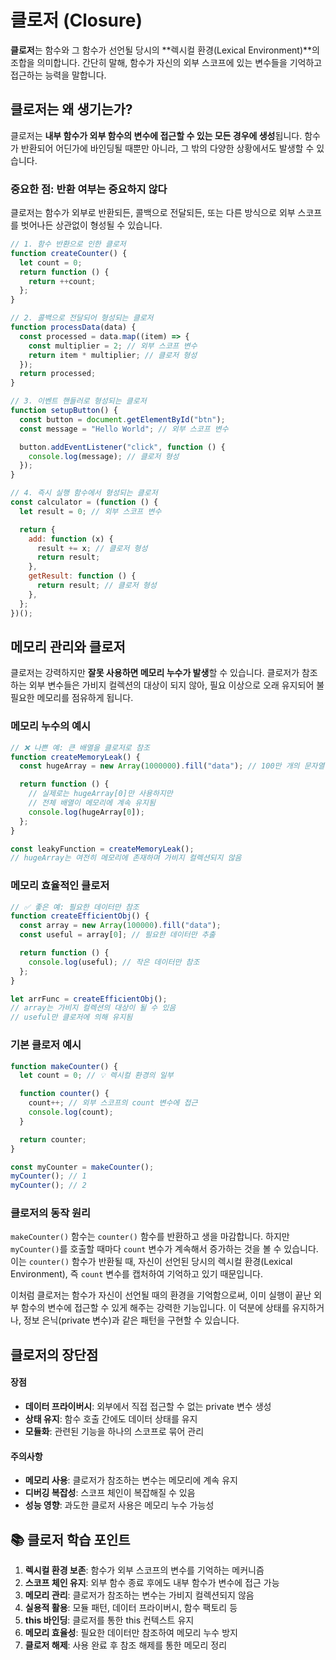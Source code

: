 # 클로저 (Closure)

**클로저**는 함수와 그 함수가 선언될 당시의 **렉시컬 환경(Lexical Environment)**의 조합을 의미합니다. 간단히 말해, 함수가 자신의 외부 스코프에 있는 변수들을 기억하고 접근하는 능력을 말합니다.

## 클로저는 왜 생기는가?

클로저는 **내부 함수가 외부 함수의 변수에 접근할 수 있는 모든 경우에 생성**됩니다. 함수가 반환되어 어딘가에 바인딩될 때뿐만 아니라, 그 밖의 다양한 상황에서도 발생할 수 있습니다.

### 중요한 점: 반환 여부는 중요하지 않다

클로저는 함수가 외부로 반환되든, 콜백으로 전달되든, 또는 다른 방식으로 외부 스코프를 벗어나든 상관없이 형성될 수 있습니다.

```javascript
// 1. 함수 반환으로 인한 클로저
function createCounter() {
  let count = 0;
  return function () {
    return ++count;
  };
}

// 2. 콜백으로 전달되어 형성되는 클로저
function processData(data) {
  const processed = data.map((item) => {
    const multiplier = 2; // 외부 스코프 변수
    return item * multiplier; // 클로저 형성
  });
  return processed;
}

// 3. 이벤트 핸들러로 형성되는 클로저
function setupButton() {
  const button = document.getElementById("btn");
  const message = "Hello World"; // 외부 스코프 변수

  button.addEventListener("click", function () {
    console.log(message); // 클로저 형성
  });
}

// 4. 즉시 실행 함수에서 형성되는 클로저
const calculator = (function () {
  let result = 0; // 외부 스코프 변수

  return {
    add: function (x) {
      result += x; // 클로저 형성
      return result;
    },
    getResult: function () {
      return result; // 클로저 형성
    },
  };
})();
```

## 메모리 관리와 클로저

클로저는 강력하지만 **잘못 사용하면 메모리 누수가 발생**할 수 있습니다. 클로저가 참조하는 외부 변수들은 가비지 컬렉션의 대상이 되지 않아, 필요 이상으로 오래 유지되어 불필요한 메모리를 점유하게 됩니다.

### 메모리 누수의 예시

```javascript
// ❌ 나쁜 예: 큰 배열을 클로저로 참조
function createMemoryLeak() {
  const hugeArray = new Array(1000000).fill("data"); // 100만 개의 문자열

  return function () {
    // 실제로는 hugeArray[0]만 사용하지만
    // 전체 배열이 메모리에 계속 유지됨
    console.log(hugeArray[0]);
  };
}

const leakyFunction = createMemoryLeak();
// hugeArray는 여전히 메모리에 존재하며 가비지 컬렉션되지 않음
```

### 메모리 효율적인 클로저

```javascript
// ✅ 좋은 예: 필요한 데이터만 참조
function createEfficientObj() {
  const array = new Array(100000).fill("data");
  const useful = array[0]; // 필요한 데이터만 추출

  return function () {
    console.log(useful); // 작은 데이터만 참조
  };
}

let arrFunc = createEfficientObj();
// array는 가비지 컬렉션의 대상이 될 수 있음
// useful만 클로저에 의해 유지됨
```

### 기본 클로저 예시

```javascript
function makeCounter() {
  let count = 0; // 💡 렉시컬 환경의 일부

  function counter() {
    count++; // 외부 스코프의 count 변수에 접근
    console.log(count);
  }

  return counter;
}

const myCounter = makeCounter();
myCounter(); // 1
myCounter(); // 2
```

### 클로저의 동작 원리

`makeCounter()` 함수는 `counter()` 함수를 반환하고 생을 마감합니다. 하지만 `myCounter()`를 호출할 때마다 `count` 변수가 계속해서 증가하는 것을 볼 수 있습니다. 이는 `counter()` 함수가 반환될 때, 자신이 선언된 당시의 렉시컬 환경(Lexical Environment), 즉 `count` 변수를 캡처하여 기억하고 있기 때문입니다.

이처럼 클로저는 함수가 자신이 선언될 때의 환경을 기억함으로써, 이미 실행이 끝난 외부 함수의 변수에 접근할 수 있게 해주는 강력한 기능입니다. 이 덕분에 상태를 유지하거나, 정보 은닉(private 변수)과 같은 패턴을 구현할 수 있습니다.

## 클로저의 장단점

#### 장점

- **데이터 프라이버시**: 외부에서 직접 접근할 수 없는 private 변수 생성
- **상태 유지**: 함수 호출 간에도 데이터 상태를 유지
- **모듈화**: 관련된 기능을 하나의 스코프로 묶어 관리

#### 주의사항

- **메모리 사용**: 클로저가 참조하는 변수는 메모리에 계속 유지
- **디버깅 복잡성**: 스코프 체인이 복잡해질 수 있음
- **성능 영향**: 과도한 클로저 사용은 메모리 누수 가능성

## 📚 클로저 학습 포인트

1. **렉시컬 환경 보존**: 함수가 외부 스코프의 변수를 기억하는 메커니즘
2. **스코프 체인 유지**: 외부 함수 종료 후에도 내부 함수가 변수에 접근 가능
3. **메모리 관리**: 클로저가 참조하는 변수는 가비지 컬렉션되지 않음
4. **실용적 활용**: 모듈 패턴, 데이터 프라이버시, 함수 팩토리 등
5. **this 바인딩**: 클로저를 통한 this 컨텍스트 유지
6. **메모리 효율성**: 필요한 데이터만 참조하여 메모리 누수 방지
7. **클로저 해제**: 사용 완료 후 참조 해제를 통한 메모리 정리
